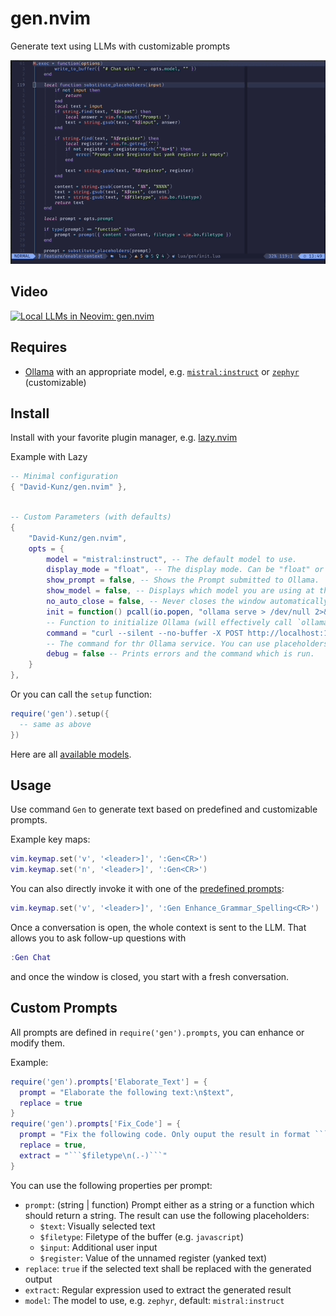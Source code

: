 # gen.nvim

Generate text using LLMs with customizable prompts

![Quick Demo of gen.nvim](./img/gen_nvim.gif)

## Video

[![Local LLMs in Neovim: gen.nvim](https://user-images.githubusercontent.com/1009936/273126287-7b5f2b40-c678-47c5-8f21-edf9516f6034.jpg)](https://youtu.be/FIZt7MinpMY?si=KChSuJJDyrcTdYiM)


## Requires

- [Ollama](https://ollama.ai/) with an appropriate model, e.g. [`mistral:instruct`](https://ollama.ai/library/mistral) or [`zephyr`](https://ollama.ai/library/zephyr) (customizable)

## Install

Install with your favorite plugin manager, e.g. [lazy.nvim](https://github.com/folke/lazy.nvim)

Example with Lazy

```lua
-- Minimal configuration
{ "David-Kunz/gen.nvim" },

```

```lua

-- Custom Parameters (with defaults)
{
    "David-Kunz/gen.nvim",
    opts = {
        model = "mistral:instruct", -- The default model to use.
        display_mode = "float", -- The display mode. Can be "float" or "split".
        show_prompt = false, -- Shows the Prompt submitted to Ollama.
        show_model = false, -- Displays which model you are using at the beginning of your chat session.
        no_auto_close = false, -- Never closes the window automatically.
        init = function() pcall(io.popen, "ollama serve > /dev/null 2>&1 &") end,
        -- Function to initialize Ollama (will effectively call `ollama serve`)
        command = "curl --silent --no-buffer -X POST http://localhost:11434/api/generate -d $body",
        -- The command for thr Ollama service. You can use placeholders $prompt, $model and $body (shellescaped).
        debug = false -- Prints errors and the command which is run.
    }
},
```

Or you can call the `setup` function:

```lua
require('gen').setup({
  -- same as above
})
```

Here are all [available models](https://ollama.ai/library).


## Usage

Use command `Gen` to generate text based on predefined and customizable prompts.

Example key maps:

```lua
vim.keymap.set('v', '<leader>]', ':Gen<CR>')
vim.keymap.set('n', '<leader>]', ':Gen<CR>')
```

You can also directly invoke it with one of the [predefined prompts](./lua/gen/prompts.lua):

```lua
vim.keymap.set('v', '<leader>]', ':Gen Enhance_Grammar_Spelling<CR>')
```

Once a conversation is open, the whole context is sent to the LLM. That allows you to ask follow-up questions with

```lua
:Gen Chat
```

and once the window is closed, you start with a fresh conversation.

## Custom Prompts

All prompts are defined in `require('gen').prompts`, you can enhance or modify them.

Example:
```lua
require('gen').prompts['Elaborate_Text'] = {
  prompt = "Elaborate the following text:\n$text",
  replace = true
}
require('gen').prompts['Fix_Code'] = {
  prompt = "Fix the following code. Only ouput the result in format ```$filetype\n...\n```:\n```$filetype\n$text\n```",
  replace = true,
  extract = "```$filetype\n(.-)```"
}
```

You can use the following properties per prompt:

- `prompt`: (string | function) Prompt either as a string or a function which should return a string. The result can use the following placeholders:
   - `$text`: Visually selected text
   - `$filetype`: Filetype of the buffer (e.g. `javascript`)
   - `$input`: Additional user input
   - `$register`: Value of the unnamed register (yanked text)
- `replace`: `true` if the selected text shall be replaced with the generated output
- `extract`: Regular expression used to extract the generated result
- `model`: The model to use, e.g. `zephyr`, default: `mistral:instruct`
